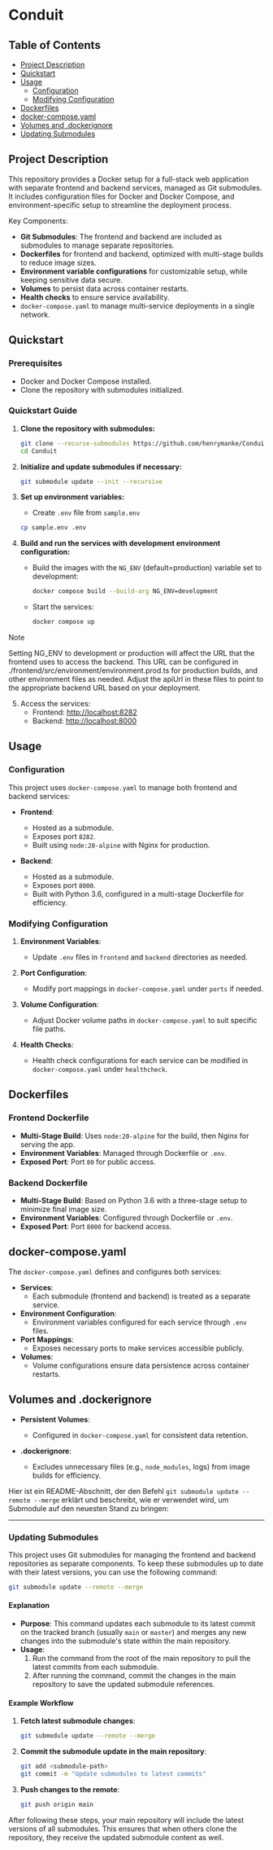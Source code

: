 # Conduit

## Table of Contents

- [Project Description](#project-description)
- [Quickstart](#quickstart)
- [Usage](#usage)
  - [Configuration](#configuration)
  - [Modifying Configuration](#modifying-configuration)
- [Dockerfiles](#dockerfiles)
- [docker-compose.yaml](#docker-composeyaml)
- [Volumes and .dockerignore](#volumes-and-dockerignore)
- [Updating Submodules](#updating-submodules)

## Project Description

This repository provides a Docker setup for a full-stack web application with separate frontend and backend services, managed as Git submodules. It includes configuration files for Docker and Docker Compose, and environment-specific setup to streamline the deployment process. 

Key Components:

- **Git Submodules**: The frontend and backend are included as submodules to manage separate repositories.
- **Dockerfiles** for frontend and backend, optimized with multi-stage builds to reduce image sizes.
- **Environment variable configurations** for customizable setup, while keeping sensitive data secure.
- **Volumes** to persist data across container restarts.
- **Health checks** to ensure service availability.
- `docker-compose.yaml` to manage multi-service deployments in a single network.

## Quickstart

### Prerequisites

- Docker and Docker Compose installed.
- Clone the repository with submodules initialized.

### Quickstart Guide

1. **Clone the repository with submodules:**
   ```bash
   git clone --recurse-submodules https://github.com/henrymanke/Conduit.git
   cd Conduit
   ```

2. **Initialize and update submodules if necessary:**
   ```bash
   git submodule update --init --recursive
   ```

3. **Set up environment variables:**
   - Create `.env` file from `sample.env`

    ```bash
    cp sample.env .env
    ```

4. **Build and run the services with development environment configuration:**
    - Build the images with the `NG_ENV` (default=production) variable set to development:
        ```bash
        docker compose build --build-arg NG_ENV=development
        ```
    - Start the services:
        ```bash
        docker compose up
        ```

> [!NOTE]  
> Setting NG_ENV to development or production will affect the URL that the frontend uses to access the backend. This URL can be configured in ./frontend/src/environment/environment.prod.ts for production builds, and other environment files as needed. Adjust the apiUrl in these files to point to the appropriate backend URL based on your deployment.


5. Access the services:
   - Frontend: [http://localhost:8282](http://localhost:8282)
   - Backend: [http://localhost:8000](http://localhost:8000)

## Usage

### Configuration

This project uses `docker-compose.yaml` to manage both frontend and backend services:

- **Frontend**:
  - Hosted as a submodule.
  - Exposes port `8282`.
  - Built using `node:20-alpine` with Nginx for production.

- **Backend**:
  - Hosted as a submodule.
  - Exposes port `8000`.
  - Built with Python 3.6, configured in a multi-stage Dockerfile for efficiency.

### Modifying Configuration

1. **Environment Variables**:
   - Update `.env` files in `frontend` and `backend` directories as needed.

2. **Port Configuration**:
   - Modify port mappings in `docker-compose.yaml` under `ports` if needed.

3. **Volume Configuration**:
   - Adjust Docker volume paths in `docker-compose.yaml` to suit specific file paths.

4. **Health Checks**:
   - Health check configurations for each service can be modified in `docker-compose.yaml` under `healthcheck`.

## Dockerfiles

### Frontend Dockerfile

- **Multi-Stage Build**: Uses `node:20-alpine` for the build, then Nginx for serving the app.
- **Environment Variables**: Managed through Dockerfile or `.env`.
- **Exposed Port**: Port `80` for public access.

### Backend Dockerfile

- **Multi-Stage Build**: Based on Python 3.6 with a three-stage setup to minimize final image size.
- **Environment Variables**: Configured through Dockerfile or `.env`.
- **Exposed Port**: Port `8000` for backend access.

## docker-compose.yaml

The `docker-compose.yaml` defines and configures both services:

- **Services**:
  - Each submodule (frontend and backend) is treated as a separate service.
- **Environment Configuration**:
  - Environment variables configured for each service through `.env` files.
- **Port Mappings**:
  - Exposes necessary ports to make services accessible publicly.
- **Volumes**:
  - Volume configurations ensure data persistence across container restarts.

## Volumes and .dockerignore

- **Persistent Volumes**:
  - Configured in `docker-compose.yaml` for consistent data retention.

- **.dockerignore**:
  - Excludes unnecessary files (e.g., `node_modules`, logs) from image builds for efficiency.


Hier ist ein README-Abschnitt, der den Befehl `git submodule update --remote --merge` erklärt und beschreibt, wie er verwendet wird, um Submodule auf den neuesten Stand zu bringen:

---

### Updating Submodules

This project uses Git submodules for managing the frontend and backend repositories as separate components. To keep these submodules up to date with their latest versions, you can use the following command:

```bash
git submodule update --remote --merge
```

#### Explanation

- **Purpose**: This command updates each submodule to its latest commit on the tracked branch (usually `main` or `master`) and merges any new changes into the submodule's state within the main repository.
- **Usage**:
  1. Run the command from the root of the main repository to pull the latest commits from each submodule.
  2. After running the command, commit the changes in the main repository to save the updated submodule references.

#### Example Workflow

1. **Fetch latest submodule changes**:
   ```bash
   git submodule update --remote --merge
   ```

2. **Commit the submodule update in the main repository**:
   ```bash
   git add <submodule-path>
   git commit -m "Update submodules to latest commits"
   ```

3. **Push changes to the remote**:
   ```bash
   git push origin main
   ```

After following these steps, your main repository will include the latest versions of all submodules. This ensures that when others clone the repository, they receive the updated submodule content as well.
